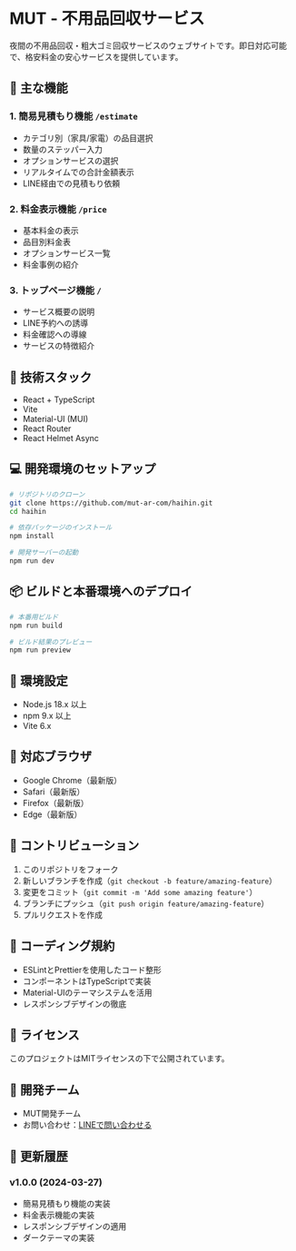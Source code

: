 # MUT - 不用品回収サービス

夜間の不用品回収・粗大ゴミ回収サービスのウェブサイトです。即日対応可能で、格安料金の安心サービスを提供しています。

## 🌟 主な機能

### 1. 簡易見積もり機能 `/estimate`
- カテゴリ別（家具/家電）の品目選択
- 数量のステッパー入力
- オプションサービスの選択
- リアルタイムでの合計金額表示
- LINE経由での見積もり依頼

### 2. 料金表示機能 `/price`
- 基本料金の表示
- 品目別料金表
- オプションサービス一覧
- 料金事例の紹介

### 3. トップページ機能 `/`
- サービス概要の説明
- LINE予約への誘導
- 料金確認への導線
- サービスの特徴紹介

## 🚀 技術スタック

- React + TypeScript
- Vite
- Material-UI (MUI)
- React Router
- React Helmet Async

## 💻 開発環境のセットアップ

```bash
# リポジトリのクローン
git clone https://github.com/mut-ar-com/haihin.git
cd haihin

# 依存パッケージのインストール
npm install

# 開発サーバーの起動
npm run dev
```

## 📦 ビルドと本番環境へのデプロイ

```bash
# 本番用ビルド
npm run build

# ビルド結果のプレビュー
npm run preview
```

## 🔧 環境設定

- Node.js 18.x 以上
- npm 9.x 以上
- Vite 6.x

## 📱 対応ブラウザ

- Google Chrome（最新版）
- Safari（最新版）
- Firefox（最新版）
- Edge（最新版）

## 🤝 コントリビューション

1. このリポジトリをフォーク
2. 新しいブランチを作成（`git checkout -b feature/amazing-feature`）
3. 変更をコミット（`git commit -m 'Add some amazing feature'`）
4. ブランチにプッシュ（`git push origin feature/amazing-feature`）
5. プルリクエストを作成

## 📝 コーディング規約

- ESLintとPrettierを使用したコード整形
- コンポーネントはTypeScriptで実装
- Material-UIのテーマシステムを活用
- レスポンシブデザインの徹底

## 📄 ライセンス

このプロジェクトはMITライセンスの下で公開されています。

## 👥 開発チーム

- MUT開発チーム
- お問い合わせ：[LINEで問い合わせる](https://lin.ee/your-line-link)

## 🔄 更新履歴

### v1.0.0 (2024-03-27)
- 簡易見積もり機能の実装
- 料金表示機能の実装
- レスポンシブデザインの適用
- ダークテーマの実装
